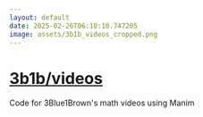 ```yaml
---
layout: default
date: 2025-02-26T06:10:10.747205
image: assets/3b1b_videos_cropped.png
---
```


# [3b1b/videos](https://github.com/3b1b/videos)

Code for 3Blue1Brown's math videos using Manim
